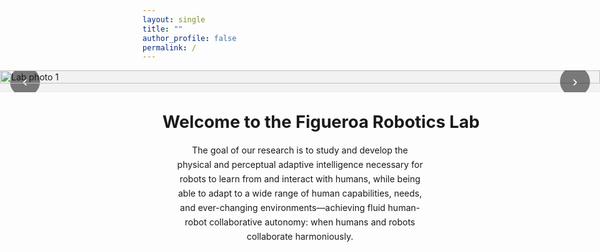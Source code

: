 ```yaml
---
layout: single
title: ""
author_profile: false
permalink: /
---
```


<!-- ===== FULL-BLEED HERO SLIDER ===== -->
<div class="hero-slider fullbleed" aria-label="Figueroa Robotics Lab Photo Gallery">
  <button class="hs-nav hs-prev" aria-label="Previous slide">‹</button>

  <div class="hs-track" role="region" aria-live="polite">
    <img src="{{ '/assets/images/IMG_4148.JPG' | relative_url }}" alt="Lab photo 1" class="hs-slide hs-current">
    <img src="{{ '/assets/images/IMG_4075.JPG' | relative_url }}" alt="Lab photo 2" class="hs-slide">
    <img src="{{ '/assets/images/IMG_4115.JPG' | relative_url }}" alt="Lab photo 3" class="hs-slide">
  </div>

  <button class="hs-nav hs-next" aria-label="Next slide">›</button>
  <div class="hs-dots" role="tablist" aria-label="Choose slide"></div>
</div>

<!-- ===== CONTENT BELOW ===== -->
<section class="content-wrap">
  <h1 class="lab-title">Welcome to the Figueroa Robotics Lab</h1>

  <p class="lab-text">
    The goal of our research is to study and develop the physical and perceptual adaptive intelligence necessary for robots
    to learn from and interact with humans, while being able to adapt to a wide range of human capabilities, needs, and
    ever-changing environments—achieving fluid human-robot collaborative autonomy: when humans and robots collaborate harmoniously.
  </p>
</section>

<style>
/* ---------- Slider: full-browser-width, centered ---------- */
.hero-slider{
  position: relative;
  overflow: hidden;
  background: #f2f2f2;
}

.hero-slider.fullbleed{
  width: 100vw;                 /* full browser width */
  max-width: 100vw;
  margin-left: 50%;
  transform: translateX(-50%);
  border-radius: 0;
}

/* Track & slides */
.hs-track{
  display: flex;
  transition: transform 300ms ease;
  will-change: transform;
}
.hs-slide{
  flex: 0 0 100%;
  width: 100%;
  display: block;
  height: auto;
  object-fit: contain;          /* keep full image visible */
  max-height: 85vh;
}

/* Controls & dots */
.hs-nav{
  position: absolute;
  top: 50%;
  transform: translateY(-50%);
  border: none;
  background: rgba(0,0,0,0.5);
  color:#fff;
  width: 48px;
  height: 48px;
  border-radius: 50%;
  cursor: pointer;
  font-size: 24px;
}
.hs-prev{ left: 16px; }
.hs-next{ right: 16px; }

.hs-dots{
  position: absolute;
  left: 50%;
  bottom: 16px;
  transform: translateX(-50%);
  display: flex;
  gap: 8px;
}
.hs-dots button{
  width: 12px;
  height: 12px;
  border-radius: 50%;
  border: none;
  background: rgba(0,0,0,0.35);
  cursor: pointer;
}
.hs-dots button[aria-selected="true"]{ background:#000; }

/* ---------- Balanced text layout below slider ---------- */
.content-wrap{
  width: 100%;                 /* allow full container width */
  max-width: 1300px;           /* cap for large screens */
  margin: 2rem auto;           /* center horizontally */
  padding: 0 2rem;             /* side padding on small/medium screens */
  box-sizing: border-box;
  text-align: center;
}

.lab-title{
  margin: 1.75rem 0 1rem;
  font-size: clamp(1.4rem, 2vw + 0.5rem, 1.8rem);
  line-height: 1.2;
  text-align: center;
  white-space: nowrap;          /* keep on one line on desktop */
}

.lab-text{
  margin: 0 auto;
  max-width: 90%;              /* percentage of content-wrap width */
  line-height: 1.65;
  text-align: center;
}

/* Tighten gap to the masthead if needed */
.main .page__content { padding-top: 1.25rem; }
</style>

<script>
/* ===== Minimal, conflict-free slider JS ===== */
(function () {
  function init() {
    const slider = document.querySelector('.hero-slider');
    if (!slider) return;

    const track  = slider.querySelector('.hs-track');
    const slides = Array.from(slider.querySelectorAll('.hs-slide'));
    const prev   = slider.querySelector('.hs-prev');
    const next   = slider.querySelector('.hs-next');
    const dotsEl = slider.querySelector('.hs-dots');
    let index = 0;

    // Build dots
    slides.forEach((_, i) => {
      const b = document.createElement('button');
      b.setAttribute('role', 'tab');
      b.setAttribute('aria-label', `Go to slide ${i + 1}`);
      b.addEventListener('click', () => goTo(i));
      dotsEl.appendChild(b);
    });

    function update() {
      track.style.transform = `translateX(-${index * 100}%)`;
      Array.from(dotsEl.children).forEach((b, i) =>
        b.setAttribute('aria-selected', i === index ? 'true' : 'false')
      );
    }
    function goTo(i) { index = (i + slides.length) % slides.length; update(); }

    prev?.addEventListener('click', () => goTo(index - 1));
    next?.addEventListener('click', () => goTo(index + 1));

    // Touch swipe
    let startX = 0;
    track.addEventListener('touchstart', e => startX = e.touches[0].clientX, {passive:true});
    track.addEventListener('touchend', e => {
      const dx = e.changedTouches[0].clientX - startX;
      if (dx > 40) goTo(index - 1);
      if (dx < -40) goTo(index + 1);
    });

    // Autoplay (pause on hover)
    let timer = setInterval(() => goTo(index + 1), 5000);
    slider.addEventListener('mouseenter', () => clearInterval(timer));
    slider.addEventListener('mouseleave', () =>
      timer = setInterval(() => goTo(index + 1), 5000)
    );

    update();
  }

  document.readyState === 'loading'
    ? document.addEventListener('DOMContentLoaded', init)
    : init();
})();
</script>
